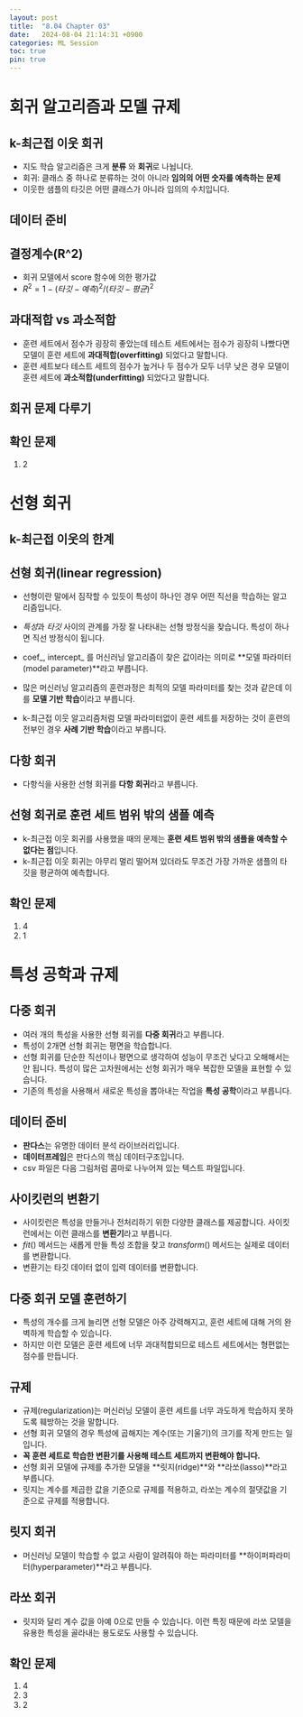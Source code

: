 ```yaml
---
layout: post
title:  "8.04 Chapter 03"
date:   2024-08-04 21:14:31 +0900
categories: ML Session
toc: true
pin: true
---
```


# 회귀 알고리즘과 모델 규제

## k-최근접 이웃 회귀

* 지도 학습 알고리즘은 크게 **분류** 와 **회귀**로 나뉩니다.
* 회귀: 클래스 중 하나로 분류하는 것이 아니라 **임의의 어떤 숫자를 예측하는 문제**
* 이웃한 샘플의 타깃은 어떤 클래스가 아니라 임의의 수치입니다.

## 데이터 준비

## 결정계수(R^2)
* 회귀 모델에서 score 함수에 의한 평가값
* $R^2 = 1 - (타깃 - 예측)^2 / (타깃 - 평균)^2$

## 과대적합 vs 과소적합
* 훈련 세트에서 점수가 굉장히 좋았는데 테스트 세트에서는 점수가 굉장히 나빴다면 모델이 훈련 세트에 **과대적합(overfitting)** 되었다고 말합니다.
* 훈련 세트보다 테스트 세트의 점수가 높거나 두 점수가 모두 너무 낮은 경우 모델이 훈련 세트에 **과소적합(underfitting)** 되었다고 말합니다.

## 회귀 문제 다루기

## 확인 문제
1. 2

# 선형 회귀

## k-최근접 이웃의 한계

## 선형 회귀(linear regression)
* 선형이란 말에서 짐작할 수 있듯이 특성이 하나인 경우 어떤 직선을 학습하는 알고리즘입니다.
* *특성*과 *타깃* 사이의 관계를 가장 잘 나타내는 선형 방정식을 찾습니다. 특성이 하나면 직선 방정식이 됩니다.

* coef_, intercept_ 를 머신러닝 알고리즘이 찾은 값이라는 의미로 **모델 파라미터(model parameter)**라고 부릅니다.
* 많은 머신러닝 알고리즘의 훈련과정은 최적의 모델 파라미터를 찾는 것과 같은데 이를 **모델 기반 학습**이라고 부릅니다.
* k-최근접 이웃 알고리즘처럼 모델 파라미터없이 훈련 세트를 저장하는 것이 훈련의 전부인 경우 **사례 기반 학습**이라고 부릅니다.

## 다항 회귀
* 다항식을 사용한 선형 회귀를 **다항 회귀**라고 부릅니다.

## 선형 회귀로 훈련 세트 범위 밖의 샘플 예측
* k-최근접 이웃 회귀를 사용했을 때의 문제는 **훈련 세트 범위 밖의 샘플을 예측할 수 없다는 점**입니다.
* k-최근접 이웃 회귀는 아무리 멀리 떨어져 있더라도 무조건 가장 가까운 샘플의 타깃을 평균하여 예측합니다.

## 확인 문제
1. 4
2. 1

# 특성 공학과 규제

## 다중 회귀
* 여러 개의 특성을 사용한 선형 회귀를 **다중 회귀**라고 부릅니다.
* 특성이 2개면 선형 회귀는 평면을 학습합니다.
* 선형 회귀를 단순한 직선이나 평면으로 생각하여 성능이 무조건 낮다고 오해해서는 안 됩니다. 특성이 많은 고차원에서는 선형 회귀가 매우 복잡한 모델을 표현할 수 있습니다.
* 기존의 특성을 사용해서 새로운 특성을 뽑아내는 작업을 **특성 공학**이라고 부릅니다.

## 데이터 준비
* **판다스**는 유명한 데이터 분석 라이브러리입니다.
* **데이터프레임**은 판다스의 핵심 데이터구조입니다.
* csv 파일은 다음 그림처럼 콤마로 나누어져 있는 텍스트 파일입니다.

## 사이킷런의 변환기
* 사이킷런은 특성을 만들거나 전처리하기 위한 다양한 클래스를 제공합니다. 사이킷런에서는 이런 클래스를 **변환기**라고 부릅니다.
* $fit()$ 메서드는 새롭게 만들 특성 조합을 찾고 $transform()$ 메서드는 실제로 데이터를 변환합니다.
* 변환기는 타깃 데이터 없이 입력 데이터를 변환합니다.

## 다중 회귀 모델 훈련하기
* 특성의 개수를 크게 늘리면 선형 모델은 아주 강력해지고, 훈련 세트에 대해 거의 완벽하게 학습할 수 있습니다.
* 하지만 이런 모델은 훈련 세트에 너무 과대적합되므로 테스트 세트에서는 형편없는 점수를 만듭니다.

## 규제
* 규제(regularization)는 머신러닝 모델이 훈련 세트를 너무 과도하게 학습하지 못하도록 훼방하는 것을 말합니다.
* 선형 회귀 모델의 경우 특성에 곱해지는 계수(또는 기울기)의 크기를 작게 만드는 일입니다.
* **꼭 훈련 세트로 학습한 변환기를 사용해 테스트 세트까지 변환해야 합니다.**
* 선형 회귀 모델에 규제를 추가한 모델을 **릿지(ridge)**와 **라쏘(lasso)**라고 부릅니다.
* 릿지는 계수를 제곱한 값을 기준으로 규제를 적용하고, 라쏘는 계수의 절댓값을 기준으로 규제를 적용합니다.

## 릿지 회귀
* 머신러닝 모델이 학습할 수 없고 사람이 알려줘야 하는 파라미터를 **하이퍼파라미터(hyperparameter)**라고 부릅니다.

## 라쏘 회귀
* 릿지와 달리 계수 값을 아예 0으로 만들 수 있습니다. 이런 특징 때문에 라쏘 모델을 유용한 특성을 골라내는 용도로도 사용할 수 있습니다.

## 확인 문제
1. 4
2. 3
3. 2
